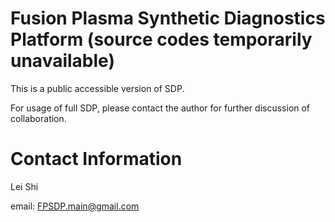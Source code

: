 # Fusion Plasma Synthetic Diagnostics Platform (source codes temporarily unavailable)
This is a public accessible version of SDP. 

For usage of full SDP, please contact the author for further discussion of collaboration. 

# Contact Information
Lei Shi

email: FPSDP.main@gmail.com
